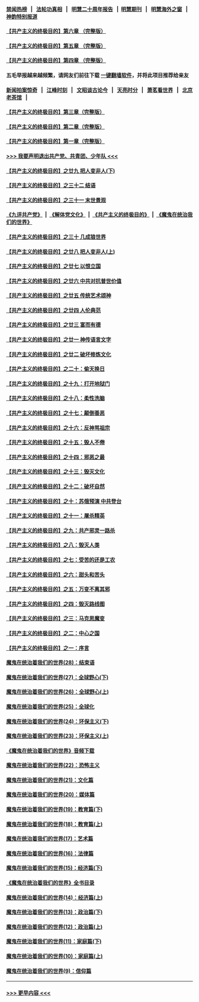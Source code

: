 #### [禁闻热榜](热点新闻.md?=0)  &nbsp;&nbsp;|&nbsp;&nbsp; [法轮功真相](https://github.com/gfw-breaker/truth/blob/master/README.md?=0) &nbsp;&nbsp;|&nbsp;&nbsp; [明慧二十周年报告](https://github.com/gfw-breaker/mh-reports/blob/master/README.md?=0) &nbsp;&nbsp;|&nbsp;&nbsp;[明慧期刊](https://github.com/gfw-breaker/mh-qikan) &nbsp;&nbsp;|&nbsp;&nbsp; [明慧海外之窗](https://github.com/gfw-breaker/mh-news/blob/master/README.md?=0) &nbsp;&nbsp;|&nbsp;&nbsp; [神韵特别报道](https://github.com/gfw-breaker/mh-news/blob/master/shenyun.md?=0)
#### [【共产主义的终极目的】第六章 （完整版）](../pages/nsc422/n11428913.md?t=03042202) 
#### [【共产主义的终极目的】第五章 （完整版）](../pages/nsc422/n11428912.md?t=03042202) 
#### [【共产主义的终极目的】第四章 （完整版）](../pages/nsc422/n11428907.md?t=03042202) 
#### 五毛举报越来越频繁，请网友们前往下载 [一键翻墙软件](https://github.com/gfw-breaker/ssr-accounts)，并将此项目推荐给亲友
#### [新闻拍案惊奇](https://github.com/gfw-breaker/banned-news/blob/master/pages/link4.md) &nbsp;&nbsp;|&nbsp;&nbsp; [江峰时刻](https://github.com/gfw-breaker/banned-news/blob/master/pages/link4.md) &nbsp;&nbsp;|&nbsp;&nbsp; [文昭谈古论今](https://github.com/gfw-breaker/banned-news/blob/master/pages/link4.md) &nbsp;&nbsp;|&nbsp;&nbsp; [天亮时分](https://github.com/gfw-breaker/banned-news/blob/master/pages/link4.md) &nbsp;&nbsp;|&nbsp;&nbsp; [萧茗看世界](https://github.com/gfw-breaker/banned-news/blob/master/pages/link4.md) &nbsp;&nbsp;|&nbsp;&nbsp; [北京老茶馆](https://github.com/gfw-breaker/banned-news/blob/master/pages/link4.md) &nbsp;&nbsp;|&nbsp;&nbsp; 
#### [【共产主义的终极目的】第三章（完整版）](../pages/nsc422/n11428848.md?t=03042202) 
#### [【共产主义的终极目的】第二章（完整版）](../pages/nsc422/n11428831.md?t=03042202) 
#### [【共产主义的终极目的】第一章（完整版）](../pages/nsc422/n11417651.md?t=03042202) 
#### [>>> 我要声明退出共产党、共青团、少年队 <<<](https://github.com/begood0513/goodnews/blob/master/quit/letter.md) 
#### [【共产主义的终极目的】之廿九 把人变非人(下)](../pages/nsc422/n11344140.md?t=03042202) 
#### [【共产主义的终极目的】之三十二 结语](../pages/nsc422/n11360535.md?t=03042202) 
#### [【共产主义的终极目的】之三十一 末世景观](../pages/nsc422/n11351129.md?t=03042202) 
#### [《九评共产党》](https://github.com/begood0513/9ping.md/blob/master/README.md) &nbsp;|&nbsp; [《解体党文化》](../../../../jtdwh.md/blob/master/README.md)  &nbsp;|&nbsp; [《共产主义的终极目的》](../../../../gczydzjmd.md/blob/master/README.md) &nbsp;|&nbsp; [《魔鬼在统治我们的世界》](../../../../mgztzwmdsj.md/blob/master/README.md) 
#### [【共产主义的终极目的】之三十 几成狼世界](../pages/nsc422/n11348280.md?t=03042202) 
#### [【共产主义的终极目的】之廿八 把人变非人(上)](../pages/nsc422/n11340492.md?t=03042202) 
#### [【共产主义的终极目的】之廿七 以恨立国](../pages/nsc422/n11336944.md?t=03042202) 
#### [【共产主义的终极目的】之廿六 中共对抗普世价值](../pages/nsc422/n11324785.md?t=03042202) 
#### [【共产主义的终极目的】之廿五 传统艺术颂神](../pages/nsc422/n11296396.md?t=03042202) 
#### [【共产主义的终极目的】之廿四 人伦典范](../pages/nsc422/n11296397.md?t=03042202) 
#### [【共产主义的终极目的】之廿三 富而有德](../pages/nsc422/n11283598.md?t=03042202) 
#### [【共产主义的终极目的】之廿一 神传语言文字](../pages/nsc422/n11263265.md?t=03042202) 
#### [【共产主义的终极目的】之廿二 破坏修炼文化](../pages/nsc422/n11245728.md?t=03042202) 
#### [【共产主义的终极目的】之二十：偷天换日](../pages/nsc422/n11238846.md?t=03042202) 
#### [【共产主义的终极目的】之十九：打开地狱门](../pages/nsc422/n11206376.md?t=03042202) 
#### [【共产主义的终极目的】之十八：柔性洗脑](../pages/nsc422/n11199994.md?t=03042202) 
#### [【共产主义的终极目的】之十七：颠倒善恶](../pages/nsc422/n11179782.md?t=03042202) 
#### [【共产主义的终极目的】之十六：反神骂祖宗](../pages/nsc422/n11166798.md?t=03042202) 
#### [【共产主义的终极目的】之十五：毁人不倦](../pages/nsc422/n11166792.md?t=03042202) 
#### [【共产主义的终极目的】之十四：邪恶之最](../pages/nsc422/n11150249.md?t=03042202) 
#### [【共产主义的终极目的】之十三：毁灭文化](../pages/nsc422/n11135227.md?t=03042202) 
#### [【共产主义的终极目的】之十二：破坏自然](../pages/nsc422/n11135214.md?t=03042202) 
#### [【共产主义的终极目的】之十：苏俄预演 中共登台](../pages/nsc422/n11118424.md?t=03042202) 
#### [【共产主义的终极目的】之十一：屠杀精英](../pages/nsc422/n11118442.md?t=03042202) 
#### [【共产主义的终极目的】之九：共产邪灵一路杀](../pages/nsc422/n11114139.md?t=03042202) 
#### [【共产主义的终极目的】之八：毁灭人类](../pages/nsc422/n11108503.md?t=03042202) 
#### [【共产主义的终极目的】之七：受苦的还是工农](../pages/nsc422/n11101809.md?t=03042202) 
#### [【共产主义的终极目的】之六：甜头和苦头](../pages/nsc422/n11096971.md?t=03042202) 
#### [【共产主义的终极目的】之五：万变不离其邪](../pages/nsc422/n11091285.md?t=03042202) 
#### [【共产主义的终极目的】之四：毁灭路线图](../pages/nsc422/n11086284.md?t=03042202) 
#### [【共产主义的终极目的】之三：马克思魔变](../pages/nsc422/n11061941.md?t=03042202) 
#### [【共产主义的终极目的】之二：中心之国](../pages/nsc422/n11047728.md?t=03042202) 
#### [【共产主义的终极目的】之一：序言](../pages/nsc422/n11086077.md?t=03042202) 
#### [魔鬼在统治着我们的世界(28)：结束语](../pages/nsc422/n10936246.md?t=03042202) 
#### [魔鬼在统治着我们的世界(27)：全球野心(下)](../pages/nsc422/n10928319.md?t=03042202) 
#### [魔鬼在统治着我们的世界(26)：全球野心(上)](../pages/nsc422/n10900318.md?t=03042202) 
#### [魔鬼在统治着我们的世界(25)：全球化](../pages/nsc422/n10788205.md?t=03042202) 
#### [魔鬼在统治着我们的世界(24)：环保主义(下)](../pages/nsc422/n10695307.md?t=03042202) 
#### [魔鬼在统治着我们的世界(23)：环保主义(上)](../pages/nsc422/n10688613.md?t=03042202) 
#### [《魔鬼在统治着我们的世界》音频下载](../pages/nsc422/n10635553.md?t=03042202) 
#### [魔鬼在统治着我们的世界(22)：恐怖主义](../pages/nsc422/n10614727.md?t=03042202) 
#### [魔鬼在统治着我们的世界(21)：文化篇](../pages/nsc422/n10597706.md?t=03042202) 
#### [魔鬼在统治着我们的世界(20)：媒体篇](../pages/nsc422/n10586579.md?t=03042202) 
#### [魔鬼在统治着我们的世界(19)：教育篇(下)](../pages/nsc422/n10564808.md?t=03042202) 
#### [魔鬼在统治着我们的世界(18)：教育篇(上)](../pages/nsc422/n10526970.md?t=03042202) 
#### [魔鬼在统治着我们的世界(17)：艺术篇](../pages/nsc422/n10499093.md?t=03042202) 
#### [魔鬼在统治着我们的世界(16)：法律篇](../pages/nsc422/n10485969.md?t=03042202) 
#### [魔鬼在统治着我们的世界(15)：经济篇(下)](../pages/nsc422/n10469975.md?t=03042202) 
#### [《魔鬼在统治着我们的世界》全书目录](../pages/nsc422/n10464261.md?t=03042202) 
#### [魔鬼在统治着我们的世界(14)：经济篇(上)](../pages/nsc422/n10457370.md?t=03042202) 
#### [魔鬼在统治着我们的世界(13)：政治篇(下)](../pages/nsc422/n10448270.md?t=03042202) 
#### [魔鬼在统治着我们的世界(12)：政治篇(上)](../pages/nsc422/n10444576.md?t=03042202) 
#### [魔鬼在统治着我们的世界(11)：家庭篇(下)](../pages/nsc422/n10440961.md?t=03042202) 
#### [魔鬼在统治着我们的世界(10)：家庭篇(上)](../pages/nsc422/n10435448.md?t=03042202) 
#### [魔鬼在统治着我们的世界(9)：信仰篇](../pages/nsc422/n10432159.md?t=03042202) 

----
#### [ >>> 更早内容 <<< ](../indexes/nsc422-earlier.md)
